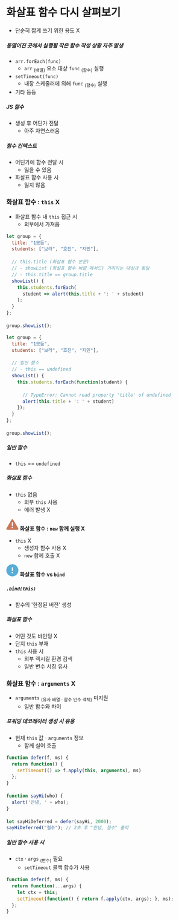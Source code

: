 화살표 함수 다시 살펴보기
=======================


- 단순히 짧게 쓰기 위한 용도 X

##### 동떨어진 곳에서 실행될 작은 함수 작성 상황 자주 발생
- `arr.forEach(func)`
  - `arr` <sub>(배열)</sub> 요소 대상 `func` <sub>(함수)</sub> 실행
- `setTimeout(func)`
  - 내장 스케줄러에 의해 `func` <sub>(함수)</sub> 실행
- 기타 등등

##### JS 함수
- 생성 후 어딘가 전달
  - 아주 자연스러움

##### 함수 컨텍스트
- 어딘가에 함수 전달 시
  - 잃을 수 있음
- 화살표 함수 사용 시
  - 잃지 않음

### 화살표 함수 : `this` X
- 화살표 함수 내 `this` 접근 시
  - 외부에서 가져옴
```javascript
let group = {
  title: "1모둠",
  students: ["보라", "호진", "지민"],

  // this.title (화살표 함수 본문)
  // - showList (화살표 함수 바깥 메서드) 가리키는 대상과 동일
  // - this.title == group.title
  showList() {
    this.students.forEach(
      student => alert(this.title + ': ' + student)
    );
  }
};

group.showList();
```
```javascript
let group = {
  title: "1모둠",
  students: ["보라", "호진", "지민"],

  // 일반 함수
  // - this == undefined
  showList() {
    this.students.forEach(function(student) {

      // TypeError: Cannot read property 'title' of undefined
      alert(this.title + ': ' + student)
    });
  }
};

group.showList();
```

##### 일반 함수
- `this` == `undefined`

##### 화살표 함수
- `this` 없음
  - 외부 `this` 사용
  - 에러 발생 X

<img class="icon" src="../../images/commons/icons/triangle-exclamation-solid.svg" /> **화살표 함수 :  `new` 함께 실행 X**

- `this` X
  - 생성자 함수 사용 X
  - `new` 함께 호출 X

<img class="icon" src="../../images/commons/icons/circle-exclamation-solid.svg" /> **화살표 함수 vs `bind`**

##### `.bind(this)`
- 함수의 '한정된 버전' 생성

##### 화살표 함수
- 어떤 것도 바인딩 X
- 단지 `this` 부재
- `this` 사용 시
  - 외부 렉시컬 환경 검색
  - 일반 변수 서칭 유사

### 화살표 함수 : `arguments` X
- `arguments` <sub>(유사 배열 · 함수 인수 객체)</sub> 미지원
  - 일반 함수와 차이

##### 포워딩 데코레이터 생성 시 유용
- 현재 `this` 값 · `arguments` 정보
  - 함께 실어 호출
```javascript
function defer(f, ms) {
  return function() {
    setTimeout(() => f.apply(this, arguments), ms)
  };
}

function sayHi(who) {
  alert('안녕, ' + who);
}

let sayHiDeferred = defer(sayHi, 2000);
sayHiDeferred("철수"); // 2초 후 "안녕, 철수" 출력
```

##### 일반 함수 사용 시
- `ctx` · `args` <sub>(변수)</sub> 필요
  - `setTimeout` 콜백 함수가 사용
```javascript
function defer(f, ms) {
  return function(...args) {
    let ctx = this;
    setTimeout(function() { return f.apply(ctx, args); }, ms);
  };
}
```

